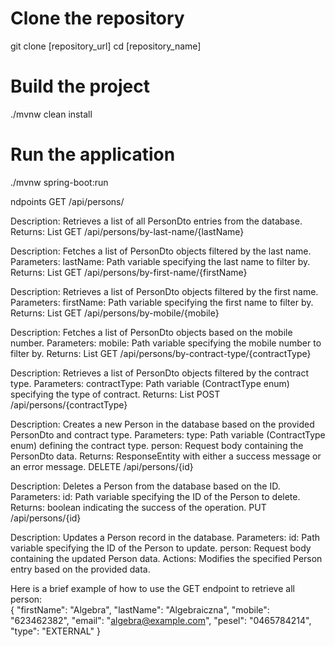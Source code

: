
# Clone the repository
git clone [repository_url]
cd [repository_name]

# Build the project
./mvnw clean install

# Run the application
./mvnw spring-boot:run


ndpoints
GET /api/persons/

Description: Retrieves a list of all PersonDto entries from the database.
Returns: List<PersonDto>
GET /api/persons/by-last-name/{lastName}

Description: Fetches a list of PersonDto objects filtered by the last name.
Parameters:
lastName: Path variable specifying the last name to filter by.
Returns: List<PersonDto>
GET /api/persons/by-first-name/{firstName}

Description: Retrieves a list of PersonDto objects filtered by the first name.
Parameters:
firstName: Path variable specifying the first name to filter by.
Returns: List<PersonDto>
GET /api/persons/by-mobile/{mobile}

Description: Fetches a list of PersonDto objects based on the mobile number.
Parameters:
mobile: Path variable specifying the mobile number to filter by.
Returns: List<PersonDto>
GET /api/persons/by-contract-type/{contractType}

Description: Retrieves a list of PersonDto objects filtered by the contract type.
Parameters:
contractType: Path variable (ContractType enum) specifying the type of contract.
Returns: List<PersonDto>
POST /api/persons/{contractType}

Description: Creates a new Person in the database based on the provided PersonDto and contract type.
Parameters:
type: Path variable (ContractType enum) defining the contract type.
person: Request body containing the PersonDto data.
Returns: ResponseEntity<String> with either a success message or an error message.
DELETE /api/persons/{id}

Description: Deletes a Person from the database based on the ID.
Parameters:
id: Path variable specifying the ID of the Person to delete.
Returns: boolean indicating the success of the operation.
PUT /api/persons/{id}

Description: Updates a Person record in the database.
Parameters:
id: Path variable specifying the ID of the Person to update.
person: Request body containing the updated Person data.
Actions: Modifies the specified Person entry based on the provided data.
    
Here is a brief example of how to use the GET endpoint to retrieve all person:    
    {
        "firstName": "Algebra",
        "lastName": "Algebraiczna",
        "mobile": "623462382",
        "email": "algebra@example.com",
        "pesel": "0465784214",
        "type": "EXTERNAL"
    }
